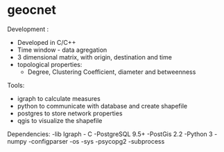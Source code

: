 # geocnet

Development :
- Developed in C/C++
- Time window - data agregation
- 3 dimensional matrix, with origin, destination and time
- topological properties:
  - Degree, Clustering Coefficient, diameter and betweenness

Tools:
- igraph to calculate measures
- python to communicate with database and create shapefile
- postgres to store network properties
- qgis to visualize the shapefile

Dependencies:
-lib Igraph - C
-PostgreSQL 9.5+
-PostGis 2.2
-Python 3
 -numpy
 -configparser
 -os
 -sys
 -psycopg2
 -subprocess
 

